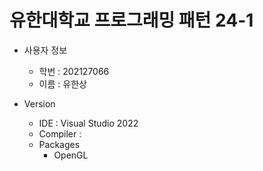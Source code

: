 # 유한대학교 프로그래밍 패턴 24-1
* 사용자 정보
  * 학번 : 202127066 
  * 이름 : 유한상

* Version
  * IDE : Visual Studio 2022
  * Compiler : 
  * Packages
    * OpenGL
